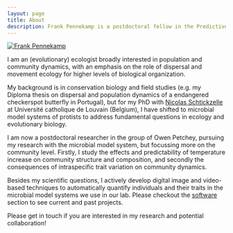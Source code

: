 ```yaml
---
layout: page
title: About
description: Frank Pennekamp is a postdoctoral fellow in the Predictive ecology group, Institute of Evolutionary Biology and Environmental Sciences, University of Zurich
---
```


<a href="../assets/pics/Frank_small.png">
<img src="../assets/pics/Frank_small.png"
title="Frank Pennekamp" alt="Frank Pennekamp"/></a>

I am an (evolutionary) ecologist broadly interested in population and community dynamics, with an emphasis
on the role of dispersal and movement ecology for higher levels of biological organization. 

My background is in conservation biology and field studies (e.g. my Diploma thesis on dispersal and 
population dynamics of a endangered checkerspot butterfly in Portugal), but for my PhD with 
[Nicolas Schtickzelle](http://www.uclouvain.be/en-81772.html) at Université catholique de Louvain (Belgium),
I have shifted to microbial model systems of protists to address fundamental questions in ecology and evolutionary biology.

I am now a postdoctoral researcher in the group of Owen Petchey, pursuing my research with the
microbial model system, but focussing more on the community level. Firstly, I study the
effects and predictability of temperature increase on community structure and composition, and secondly the consequences 
of intraspecific trait variation on community dynamics.

Besides my scientific questions, I actively develop digital image and video-based techniques to
automatically quantify individuals and their traits in the microbial model systems we use in our lab.
Please checkout the [software](http://pennekampster.github.io/pennekampster/pages/software.html) section to see current and past projects.

Please get in touch if you are interested in my research and potential collaboration!



